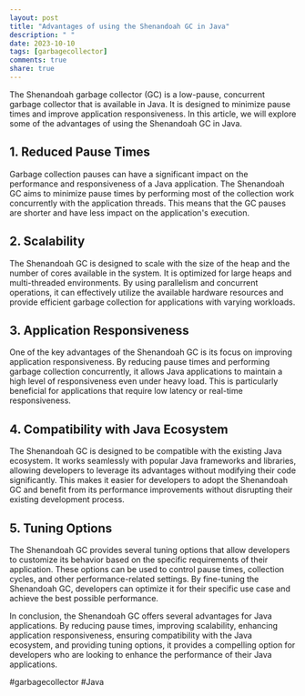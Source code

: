 ```yaml
---
layout: post
title: "Advantages of using the Shenandoah GC in Java"
description: " "
date: 2023-10-10
tags: [garbagecollector]
comments: true
share: true
---
```


The Shenandoah garbage collector (GC) is a low-pause, concurrent garbage collector that is available in Java. It is designed to minimize pause times and improve application responsiveness. In this article, we will explore some of the advantages of using the Shenandoah GC in Java.

## 1. Reduced Pause Times
Garbage collection pauses can have a significant impact on the performance and responsiveness of a Java application. The Shenandoah GC aims to minimize pause times by performing most of the collection work concurrently with the application threads. This means that the GC pauses are shorter and have less impact on the application's execution.

## 2. Scalability
The Shenandoah GC is designed to scale with the size of the heap and the number of cores available in the system. It is optimized for large heaps and multi-threaded environments. By using parallelism and concurrent operations, it can effectively utilize the available hardware resources and provide efficient garbage collection for applications with varying workloads.

## 3. Application Responsiveness
One of the key advantages of the Shenandoah GC is its focus on improving application responsiveness. By reducing pause times and performing garbage collection concurrently, it allows Java applications to maintain a high level of responsiveness even under heavy load. This is particularly beneficial for applications that require low latency or real-time responsiveness.

## 4. Compatibility with Java Ecosystem
The Shenandoah GC is designed to be compatible with the existing Java ecosystem. It works seamlessly with popular Java frameworks and libraries, allowing developers to leverage its advantages without modifying their code significantly. This makes it easier for developers to adopt the Shenandoah GC and benefit from its performance improvements without disrupting their existing development process.

## 5. Tuning Options
The Shenandoah GC provides several tuning options that allow developers to customize its behavior based on the specific requirements of their application. These options can be used to control pause times, collection cycles, and other performance-related settings. By fine-tuning the Shenandoah GC, developers can optimize it for their specific use case and achieve the best possible performance.

In conclusion, the Shenandoah GC offers several advantages for Java applications. By reducing pause times, improving scalability, enhancing application responsiveness, ensuring compatibility with the Java ecosystem, and providing tuning options, it provides a compelling option for developers who are looking to enhance the performance of their Java applications.

#garbagecollector #Java
